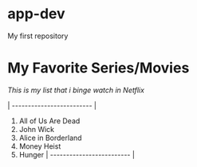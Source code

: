 # app-dev
My first repository

# My Favorite Series/Movies

*This is my list that i binge watch in Netflix*

| ------------------------- |
1. All of Us Are Dead
2. John Wick
3. Alice in Borderland
4. Money Heist
5. Hunger
| ------------------------- |
